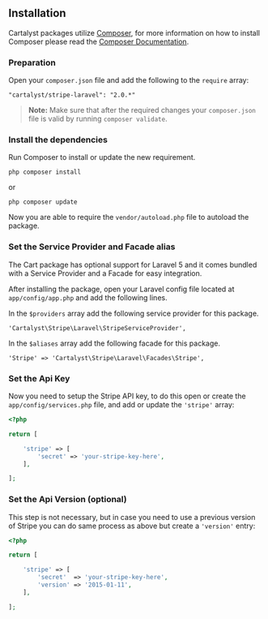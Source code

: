 ## Installation

Cartalyst packages utilize [Composer](http://getcomposer.org), for more information on how to install Composer please read the [Composer Documentation](https://getcomposer.org/doc/00-intro.md).

### Preparation

Open your `composer.json` file and add the following to the `require` array:

	"cartalyst/stripe-laravel": "2.0.*"

> **Note:** Make sure that after the required changes your `composer.json` file is valid by running `composer validate`.

### Install the dependencies

Run Composer to install or update the new requirement.

	php composer install

or

	php composer update

Now you are able to require the `vendor/autoload.php` file to autoload the package.

### Set the Service Provider and Facade alias

The Cart package has optional support for Laravel 5 and it comes bundled with a Service Provider and a Facade for easy integration.

After installing the package, open your Laravel config file located at `app/config/app.php` and add the following lines.

In the `$providers` array add the following service provider for this package.

    'Cartalyst\Stripe\Laravel\StripeServiceProvider',

In the `$aliases` array add the following facade for this package.

    'Stripe' => 'Cartalyst\Stripe\Laravel\Facades\Stripe',

### Set the Api Key

Now you need to setup the Stripe API key, to do this open or create the `app/config/services.php` file, and add or update the `'stripe'` array:

```php
<?php

return [

    'stripe' => [
        'secret' => 'your-stripe-key-here',
    ],

];
```

### Set the Api Version (optional)

This step is not necessary, but in case you need to use a previous version of Stripe you can do same process as above but create a `'version'` entry:

```php
<?php

return [

    'stripe' => [
        'secret'  => 'your-stripe-key-here',
        'version' => '2015-01-11',
    ],

];
```
